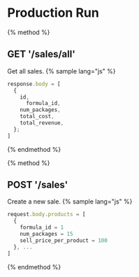# Production Run

{% method %}
## GET '/sales/all'

Get all sales.
{% sample lang="js" %}
```js
response.body = [
  {
    id,
	  formula_id,
    num_packages,
    total_cost,
    total_revenue,
  };
]
```
{% endmethod %}

{% method %}
## POST '/sales'

Create a new sale.
{% sample lang="js" %}
```js
request.body.products = [
  {
    formula_id = 1
    num_packages = 15
    sell_price_per_product = 100
  }, ...
]
```
{% endmethod %}